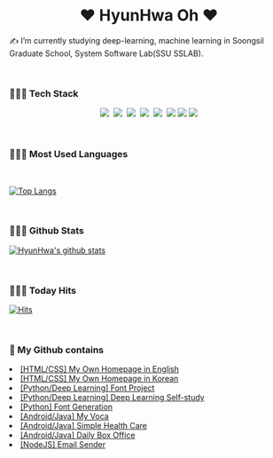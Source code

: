 <div align="center">
  <h1> ❤️ HyunHwa Oh ❤️ </h1>
</div>

✍️ I’m currently studying deep-learning, machine learning in Soongsil Graduate School, System Software Lab(SSU SSLAB).

<br>

<div>
  <h3>👩🏻‍💻 Tech Stack</h3>
  
  <p align="center">
    <img src="https://img.shields.io/badge/Java-007396?style=flat-square&logo=Java&logoColor=white"/></a>&nbsp 
    <img src="https://img.shields.io/badge/Javascript-ffb13b?style=flat-square&logo=javascript&logoColor=white"/></a>&nbsp 
    <img src="https://img.shields.io/badge/Android-00FF00?style=flat-square&logo=Android&logoColor=white"/></a>&nbsp 
    <img src="https://img.shields.io/badge/Node.js-339933?style=flat-square&logo=Node.js&logoColor=white"/></a>&nbsp 
    <img src="https://img.shields.io/badge/Python-3766AB?style=flat-square&logo=Python&logoColor=white"/></a>&nbsp    
    <img src="https://img.shields.io/badge/html5-E34F26?style=flat-square&logo=html5&logoColor=white">
    <img src="https://img.shields.io/badge/css-1572B6?style=flat-square&logo=css3&logoColor=white">
    <img src="https://img.shields.io/badge/github-181717?style=flat-square&logo=github&logoColor=white">
  </p>
</div>

<br>

<div>
  <h3>👩🏻‍💻 Most Used Languages </h3>
  
  <br>
  
  [![Top Langs](https://github-readme-stats.vercel.app/api/top-langs/?username=hxxnxxa&layout=compact)](https://github.com/hxxnxxa/github-readme-stats)
</div>

<br>

<div>
  <h3>👩🏻‍💻 Github Stats</h3>
  
  [![HyunHwa's github stats](https://github-readme-stats.vercel.app/api?username=hxxnxxa)](https://github.com/anuraghazra/github-readme-stats)
  
</div>

<br>

<div>
  <h3>👩🏻‍💻 Today Hits</h3>
  
[![Hits](https://hits.seeyoufarm.com/api/count/incr/badge.svg?url=https%3A%2F%2Fgithub.com%2Fhxxnxxa%2Fhit-counter&count_bg=%23C83D3D&title_bg=%23555555&icon=&icon_color=%23E7E7E7&title=hits&edge_flat=false)](https://hits.seeyoufarm.com)

<div>
  
<br>
  
<div>
  <h3>🚀 My Github contains </h3>
  
  <li><a href="https://hxxnxxa.github.io">[HTML/CSS] My Own Homepage in English</a></li>
  <li><a href="https://hxxnxxa.github.io/ko">[HTML/CSS] My Own Homepage in Korean</a></li>
  <li><a href="https://github.com/hxxnxxa/font_coordinate/">[Python/Deep Learning] Font Project</a></li>
  <li><a href="https://github.com/hxxnxxa/python">[Python/Deep Learning] Deep Learning Self-study</a></li>
  <li><a href="https://github.com/hxxnxxa/font_coordinate/blob/main/font2img.py">[Python] Font Generation</a></li>
  <li><a href="https://github.com/hxxnxxa/androidVoca">[Android/Java] My Voca</a></li>
  <li><a href="https://github.com/hxxnxxa/shealthEx01">[Android/Java] Simple Health Care</a></li>
  <li><a href="https://github.com/hxxnxxa/androidMovie">[Android/Java] Daily Box Office</a></li>
  <li><a href="https://github.com/hxxnxxa/nodejs/blob/main/test.js">[NodeJS] Email Sender</a></li>
</div>

<br>

<!--
**hxxnxxa/hxxnxxa** is a ✨ _special_ ✨ repository because its `README.md` (this file) appears on your GitHub profile.

Here are some ideas to get you started:

- 🔭 I’m currently working on ...
- 🌱 I’m currently learning ...
- 👯 I’m looking to collaborate on ...
- 🤔 I’m looking for help with ...
- 💬 Ask me about ...
- 📫 How to reach me: ...
- 😄 Pronouns: ...
- ⚡ Fun fact: ...
-->

<!--
   <img src="https://img.shields.io/badge/c++-00599C?style=for-the-badge&logo=c%2B%2B&logoColor=white">
   <img src="https://img.shields.io/badge/python-3776AB?style=for-the-badge&logo=python&logoColor=white"> 
  <br>
  <img src="https://img.shields.io/badge/css-1572B6?style=for-the-badge&logo=css3&logoColor=white"> 
  <img src="https://img.shields.io/badge/javascript-F7DF1E?style=for-the-badge&logo=javascript&logoColor=black"> 
  <img src="https://img.shields.io/badge/jquery-0769AD?style=for-the-badge&logo=jquery&logoColor=white">
  <br>
  <img src="https://img.shields.io/badge/oracle-F80000?style=for-the-badge&logo=oracle&logoColor=white"> 
  <img src="https://img.shields.io/badge/mysql-4479A1?style=for-the-badge&logo=mysql&logoColor=white"> 
  <img src="https://img.shields.io/badge/mariaDB-003545?style=for-the-badge&logo=mariaDB&logoColor=white"> 
  <img src="https://img.shields.io/badge/mongoDB-47A248?style=for-the-badge&logo=MongoDB&logoColor=white">
  <img src="https://img.shields.io/badge/firebase-FFCA28?style=for-the-badge&logo=firebase&logoColor=white">
  <br>
  <img src="https://img.shields.io/badge/react-61DAFB?style=for-the-badge&logo=react&logoColor=black"> 
  <img src="https://img.shields.io/badge/vue.js-4FC08D?style=for-the-badge&logo=vue.js&logoColor=white"> 
  <img src="https://img.shields.io/badge/angular.js-DD0031?style=for-the-badge&logo=angularjs&logoColor=white">
  <img src="https://img.shields.io/badge/node.js-339933?style=for-the-badge&logo=Node.js&logoColor=white">
  <br>
  <img src="https://img.shields.io/badge/spring-6DB33F?style=for-the-badge&logo=spring&logoColor=white"> 
  <img src="https://img.shields.io/badge/express-000000?style=for-the-badge&logo=express&logoColor=white">
  <img src="https://img.shields.io/badge/django-092E20?style=for-the-badge&logo=django&logoColor=white">
  <img src="https://img.shields.io/badge/flask-000000?style=for-the-badge&logo=flask&logoColor=white">
  <img src="https://img.shields.io/badge/flutter-02569B?style=for-the-badge&logo=flutter&logoColor=white">
  <img src="https://img.shields.io/badge/bootstrap-7952B3?style=for-the-badge&logo=bootstrap&logoColor=white">
  <br>
  <img src="https://img.shields.io/badge/linux-FCC624?style=for-the-badge&logo=linux&logoColor=black"> 
  <img src="https://img.shields.io/badge/amazonaws-232F3E?style=for-the-badge&logo=amazonaws&logoColor=white"> 
  <img src="https://img.shields.io/badge/apache tomcat-F8DC75?style=for-the-badge&logo=apachetomcat&logoColor=white">
  <br>
  <img src="https://img.shields.io/badge/github-181717?style=for-the-badge&logo=github&logoColor=white">
  <img src="https://img.shields.io/badge/git-F05032?style=for-the-badge&logo=git&logoColor=white">
  <img src="https://img.shields.io/badge/fontawesome-339AF0?style=for-the-badge&logo=fontawesome&logoColor=white">
  <br>
-->
